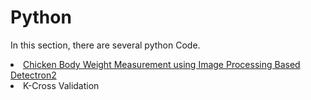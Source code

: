 # Python
<p>In this section, there are several python Code.</p>

<li><a href="https://github.com/fikriathalariq/python/blob/main/Chicken_Body_Weight_Measurement_Based_Image_Processing.ipynb">Chicken Body Weight Measurement using Image Processing Based Detectron2</a></li>
<li>K-Cross Validation</li>

